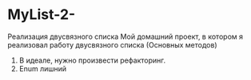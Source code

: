# MyList-2-
Реализация двусвязного списка
Мой домашний проект, в котором я реализовал работу двусвязного списка (Основных методов)
1. В идеале, нужно произвести рефакторинг.
2. Enum лишний
